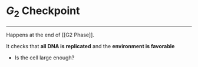 # $G_2$ Checkpoint
---
Happens at the end of [[G2 Phase]].

It checks that **all DNA is replicated** and the **environment is favorable**
- Is the cell large enough?

